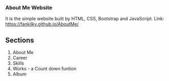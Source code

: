 ### About Me Website
It is the simple website built by HTML, CSS, Bootstrap and JavaScript.
Link: https://fankilky.github.io/AboutMe/

## Sections
1. About Me
2. Career
3. Skills
4. Works - a Count down funtion
5. Album
